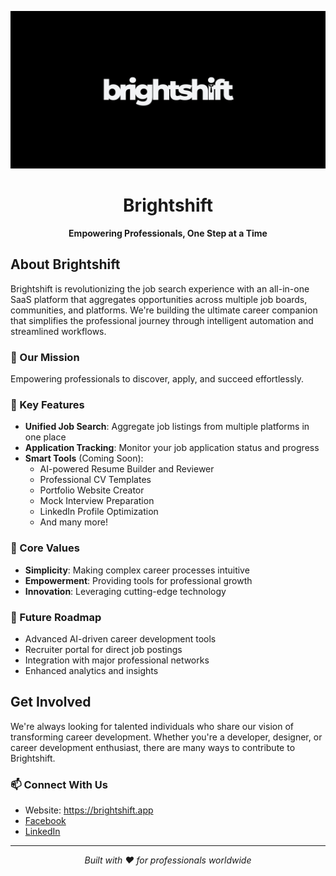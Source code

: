 <p align="center">
  <img src="../profile/logo.jpg" alt="Brightshift Logo">
</p>

<h1 align="center">Brightshift</h1>
<p align="center">
  <strong>Empowering Professionals, One Step at a Time</strong>
</p>

## About Brightshift

Brightshift is revolutionizing the job search experience with an all-in-one SaaS platform that aggregates opportunities across multiple job boards, communities, and platforms. We're building the ultimate career companion that simplifies the professional journey through intelligent automation and streamlined workflows.

### 🎯 Our Mission

Empowering professionals to discover, apply, and succeed effortlessly.

### 🌟 Key Features

- **Unified Job Search**: Aggregate job listings from multiple platforms in one place
- **Application Tracking**: Monitor your job application status and progress
- **Smart Tools** (Coming Soon):
  - AI-powered Resume Builder and Reviewer
  - Professional CV Templates
  - Portfolio Website Creator
  - Mock Interview Preparation
  - LinkedIn Profile Optimization
  - And many more!

### 💫 Core Values

- **Simplicity**: Making complex career processes intuitive
- **Empowerment**: Providing tools for professional growth
- **Innovation**: Leveraging cutting-edge technology

### 🚀 Future Roadmap

- Advanced AI-driven career development tools
- Recruiter portal for direct job postings
- Integration with major professional networks
- Enhanced analytics and insights

## Get Involved

We're always looking for talented individuals who share our vision of transforming career development. Whether you're a developer, designer, or career development enthusiast, there are many ways to contribute to Brightshift.

### 📫 Connect With Us

- Website: https://brightshift.app
- [Facebook](https://www.facebook.com/people/Brightshift/61570333376956)
- [LinkedIn](https://www.linkedin.com/company/brightshift-app)

---

<p align="center">
  <i>Built with ❤️ for professionals worldwide</i>
</p>
